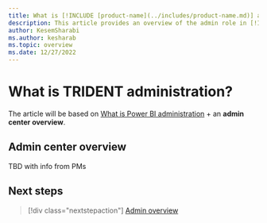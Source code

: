 ```yaml
---
title: What is [!INCLUDE [product-name](../includes/product-name.md)] administration?
description: This article provides an overview of the admin role in [!INCLUDE [product-name](../includes/product-name.md)].
author: KesemSharabi
ms.author: kesharab
ms.topic: overview
ms.date: 12/27/2022
---
```


# What is TRIDENT administration?

The article will be based on [What is Power BI administration](https://learn.microsoft.com/power-bi/admin/service-admin-administering-power-bi-in-your-organization) + an **admin center overview**.

## Admin center overview

TBD with info from PMs

## Next steps

>[!div class="nextstepaction"]
>[Admin overview](admin-roles.md)
